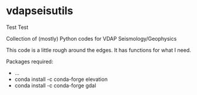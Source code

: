 # vdapseisutils
Test Test

Collection of (mostly) Python codes for VDAP Seismology/Geophysics

This code is a little rough around the edges. It has functions for what I need.

Packages required:

 - ...
 - conda install -c conda-forge elevation
 - conda install -c conda-forge gdal

